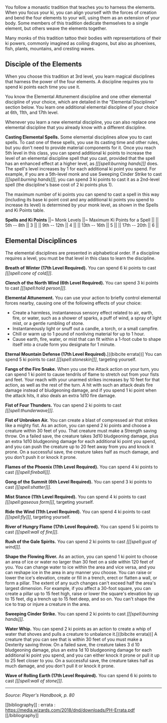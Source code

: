 You follow a monastic tradition that teaches you to harness the elements. When you focus your ki, you can align yourself with the forces of creation and bend the four elements to your will, using them as an extension of your body. Some members of this tradition dedicate themselves to a single element, but others weave the elements together.

Many monks of this tradition tattoo their bodies with representations of their ki powers, commonly imagined as coiling dragons, but also as phoenixes, fish, plants, mountains, and cresting waves.

## Disciple of the Elements

When you choose this tradition at 3rd level, you learn magical disciplines that harness the power of the four elements. A discipline requires you to spend ki points each time you use it.

You know the Elemental Attunement discipline and one other elemental discipline of your choice, which are detailed in the "Elemental Disciplines" section below. You learn one additional elemental discipline of your choice at 6th, 11th, and 17th level.

Whenever you learn a new elemental discipline, you can also replace one elemental discipline that you already know with a different discipline.

**Casting Elemental Spells.** Some elemental disciplines allow you to cast spells. To cast one of these spells, you use its casting time and other rules, but you don't need to provide material components for it. Once you reach 5th level in this class, you can spend additional ki points to increase the level of an elemental discipline spell that you cast, provided that the spell has an enhanced effect at a higher level, as *[[[spell:burning hands]]]* does. The spell's level increases by 1 for each additional ki point you spend. For example, if you are a 5th-level monk and use Sweeping Cinder Strike to cast *[[[spell:burning hands]]]*, you can spend 3 ki points to cast it as a 2nd-level spell (the discipline's base cost of 2 ki points plus 1).

The maximum number of ki points you can spend to cast a spell in this way (including its base ki point cost and any additional ki points you spend to increase its level) is determined by your monk level, as shown in the Spells and Ki Points table.

**Spells and Ki Points**
||~ Monk Levels ||~ Maximum Ki Points for a Spell ||
|| 5th -- 8th || 3 ||
|| 9th -- 12th || 4 ||
|| 13th -- 16th || 5 ||
|| 17th -- 20th || 6 ||

## Elemental Disciplinces

The elemental disciplines are presented in alphabetical order. If a discipline requires a level, you must be that level in this class to learn the discipline.

**Breath of Winter (17th Level Required).** You can spend 6 ki points to cast *[[[spell:cone of cold]]]*.

**Clench of the North Wind (6th Level Required).** You can spend 3 ki points to cast *[[[spell:hold person]]]*.

**Elemental Attunement.** You can use your action to briefly control elemental forces nearby, causing one of the following effects of your choice:
* Create a harmless, instantaneous sensory effect related to air, earth, fire, or water, such as a shower of sparks, a puff of wind, a spray of light mist, or a gentle rumbling of stone.
* Instantaneously light or snuff out a candle, a torch, or a small campfire.
* Chill or warm up to 1 pound of nonliving material for up to 1 hour.
* Cause earth, fire, water, or mist that can fit within a 1-foot cube to shape itself into a crude form you designate for 1 minute.

**Eternal Mountain Defense (17th Level Required).**[((bibcite errata))] You can spend 5 ki points to cast *[[[spell:stoneskin]]]*, targeting yourself.

**Fangs of the Fire Snake.** When you use the Attack action on your turn, you can spend 1 ki point to cause tendrils of flame to stretch out from your fists and feet. Your reach with your unarmed strikes increases by 10 feet for that action, as well as the rest of the turn. A hit with such an attack deals fire damage instead of bludgeoning damage, and if you spend 1 ki point when the attack hits, it also deals an extra 1d10 fire damage.

**Fist of Four Thunders.** You can spend 2 ki points to cast *[[[spell:thunderwave]]]*.

**Fist of Unbroken Air.** You can create a blast of compressed air that strikes like a mighty fist. As an action, you can spend 2 ki points and choose a creature within 30 feet of you. That creature must make a Strength saving throw. On a failed save, the creature takes 3d10 bludgeoning damage, plus an extra 1d10 bludgeoning damage for each additional ki point you spend, and you can push the creature up to 20 feet away from you and knock it prone. On a successful save, the creature takes half as much damage, and you don't push it or knock it prone.

**Flames of the Phoenix (11th Level Required).** You can spend 4 ki points to cast *[[[spell:fireball]]]*.

**Gong of the Summit (6th Level Required).** You can spend 3 ki points to cast *[[[spell:shatter]]]*.

**Mist Stance (11th Level Required).** You can spend 4 ki points to cast *[[[spell:gaseous form]]]*, targeting yourself.

**Ride the Wind (11th Level Required).** You can spend 4 ki points to cast *[[[spell:fly]]]*, targeting yourself.

**River of Hungry Flame (17th Level Required).** You can spend 5 ki points to cast *[[[spell:wall of fire]]]*.

**Rush of the Gale Spirits.** You can spend 2 ki points to cast *[[[spell:gust of wind]]]*.

**Shape the Flowing River.** As an action, you can spend 1 ki point to choose an area of ice or water no larger than 30 feet on a side within 120 feet of you. You can change water to ice within the area and vice versa, and you can reshape ice in the area in any manner you choose. You can raise or lower the ice's elevation, create or fill in a trench, erect or flatten a wall, or form a pillar. The extent of any such changes can't exceed half the area's largest dimension. For example, if you affect a 30-foot square, you can create a pillar up to 15 feet high, raise or lower the square's elevation by up to 15 feet, dig a trench up to 15 feet deep, and so on. You can't shape the ice to trap or injure a creature in the area.

**Sweeping Cinder Strike.** You can spend 2 ki points to cast *[[[spell:burning hands]]]*.

**Water Whip.** You can spend 2 ki points as an action to create a whip of water that shoves and pulls a creature to unbalance it.[((bibcite errata))] A creature that you can see that is within 30 feet of you must make a Dexterity saving throw. On a failed save, the creature takes 3 d 10 bludgeoning damage, plus an extra 1d 10 bludgeoning damage for each additional ki point you spend, and you can either knock it prone or pull it up to 25 feet closer to you. On a successful save, the creature takes half as much damage, and you don't pull it or knock it prone.

**Wave of Rolling Earth (17th Level Required).** You can spend 6 ki points to cast *[[[spell:wall of stone]]]*.

----

*Source: Player's Handbook, p. 80*


[[bibliography]]
: errata : <https://media.wizards.com/2018/dnd/downloads/PH-Errata.pdf>
[[/bibliography]]
